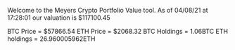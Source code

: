 Welcome to the Meyers Crypto Portfolio Value tool. 
As of 04/08/21 at 17:28:01 our valuation is $117100.45 

BTC Price = $57866.54
 ETH Price = $2068.32
BTC Holdings = 1.06BTC
 ETH holdings = 26.960005962ETH 
